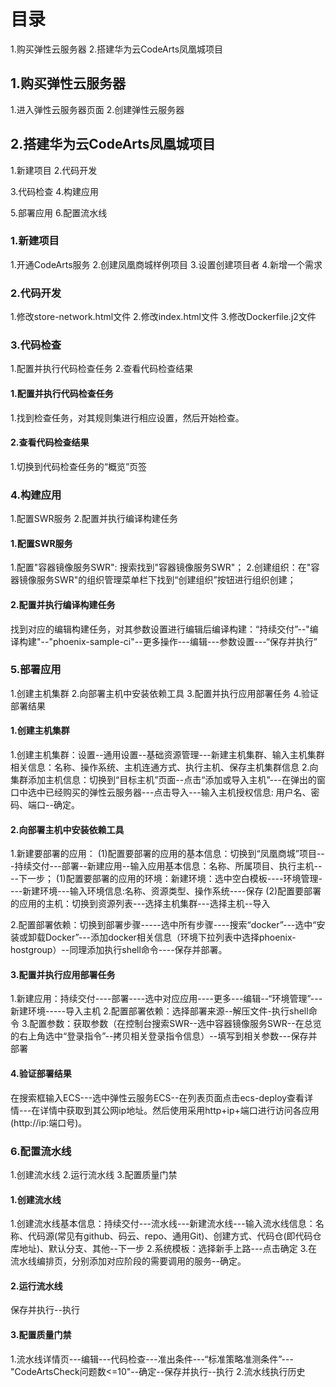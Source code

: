 # 目录
1.购买弹性云服务器
2.搭建华为云CodeArts凤凰城项目

## 1.购买弹性云服务器
1.进入弹性云服务器页面
2.创建弹性云服务器

## 2.搭建华为云CodeArts凤凰城项目
1.新建项目
2.代码开发

3.代码检查
4.构建应用

5.部署应用
6.配置流水线

### 1.新建项目
1.开通CodeArts服务
2.创建凤凰商城样例项目
3.设置创建项目者
4.新增一个需求

### 2.代码开发
1.修改store-network.html文件
2.修改index.html文件
3.修改Dockerfile.j2文件

### 3.代码检查
1.配置并执行代码检查任务
2.查看代码检查结果

#### 1.配置并执行代码检查任务
1.找到检查任务，对其规则集进行相应设置，然后开始检查。
#### 2.查看代码检查结果
1.切换到代码检查任务的“概览”页签

### 4.构建应用
1.配置SWR服务
2.配置并执行编译构建任务

#### 1.配置SWR服务
1.配置"容器镜像服务SWR": 搜索找到"容器镜像服务SWR"；
2.创建组织：在"容器镜像服务SWR"的组织管理菜单栏下找到“创建组织”按钮进行组织创建；

#### 2.配置并执行编译构建任务
找到对应的编辑构建任务，对其参数设置进行编辑后编译构建：“持续交付”--"编译构建"--"phoenix-sample-ci"--更多操作---编辑---参数设置---“保存并执行”

### 5.部署应用
1.创建主机集群
2.向部署主机中安装依赖工具
3.配置并执行应用部署任务
4.验证部署结果

#### 1.创建主机集群
1.创建主机集群：设置--通用设置--基础资源管理---新建主机集群、输入主机集群相关信息：名称、操作系统、主机连通方式、执行主机、保存主机集群信息
2.向集群添加主机信息：切换到“目标主机”页面--点击“添加或导入主机”---在弹出的窗口中选中已经购买的弹性云服务器---点击导入---输入主机授权信息: 用户名、密码、端口--确定。

#### 2.向部署主机中安装依赖工具
1.新建要部署的应用：
(1)配置要部署的应用的基本信息：切换到“凤凰商城”项目---持续交付---部署--新建应用--输入应用基本信息：名称、所属项目、执行主机----下一步；
(1)配置要部署的应用的环境：新建环境：选中空白模板----环境管理----新建环境---输入环境信息:名称、资源类型、操作系统----保存
(2)配置要部署的应用的主机：切换到资源列表---选择主机集群---选择主机--导入

2.配置部署依赖：切换到部署步骤-----选中所有步骤----搜索“docker”---选中“安装或卸载Docker”---添加docker相关信息（环境下拉列表中选择phoenix-hostgroup）--同理添加执行shell命令----保存并部署。

#### 3.配置并执行应用部署任务
1.新建应用：持续交付----部署----选中对应应用----更多---编辑--“环境管理”---新建环境-----导入主机
2.配置部署依赖：选择部署来源--解压文件-执行shell命令
3.配置参数：获取参数（在控制台搜索SWR--选中容器镜像服务SWR--在总览的右上角选中“登录指令”--拷贝相关登录指令信息）--填写到相关参数---保存并部署
  
#### 4.验证部署结果
在搜索框输入ECS---选中弹性云服务ECS--在列表页面点击ecs-deploy查看详情---在详情中获取到其公网ip地址。然后使用采用http+ip+端口进行访问各应用(http://ip:端口号)。

### 6.配置流水线
1.创建流水线
2.运行流水线
3.配置质量门禁

#### 1.创建流水线
1.创建流水线基本信息：持续交付---流水线---新建流水线---输入流水线信息：名称、代码源(常见有github、码云、repo、通用Git)、创建方式、代码仓(即代码仓库地址)、默认分支、其他--下一步
2.系统模板：选择新手上路---点击确定
3.在流水线编排页，分别添加对应阶段的需要调用的服务--确定。

#### 2.运行流水线
保存并执行--执行

#### 3.配置质量门禁
1.流水线详情页---编辑---代码检查---准出条件---“标准策略准测条件”---"CodeArtsCheck问题数<=10"--确定--保存并执行--执行
2.流水线执行历史

